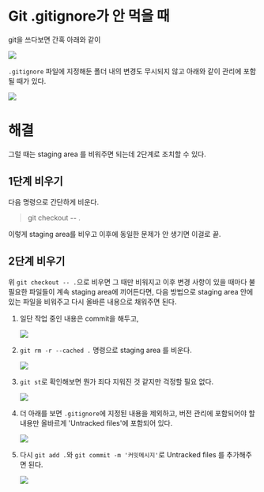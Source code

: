 # Git .gitignore가 안 먹을 때

git을 쓰다보면 간혹 아래와 같이 

![](http://i.imgur.com/BEenCcM.png)

`.gitignore` 파일에 지정해둔 폴더 내의 변경도 무시되지 않고 아래와 같이 관리에 포함될 때가 있다.

![](http://i.imgur.com/2Epc8IH.png)

# 해결

그럴 때는 staging area 를 비워주면 되는데 2단계로 조치할 수 있다.

## 1단계 비우기

다음 명령으로 간단하게 비운다.

>git checkout -- .

이렇게 staging area를 비우고 이후에 동일한 문제가 안 생기면 이걸로 끝.

## 2단계 비우기

위 `git checkout -- .`으로 비우면 그 때만 비워지고 이후 변경 사항이 있을 때마다 불필요한 파일들이 계속 staging area에 끼어든다면, 다음 방법으로 staging area 안에 있는 파일을 비워주고 다시 올바른 내용으로 채워주면 된다.

1. 일단 작업 중인 내용은 commit을 해두고,

    ![](http://i.imgur.com/BkuU5TX.png)

2. `git rm -r --cached .` 명령으로 staging area 를 비운다.

    ![](http://i.imgur.com/ju9CNlr.png)

3. `git st`로 확인해보면 뭔가 죄다 지워진 것 같지만 걱정할 필요 없다.

    ![](http://i.imgur.com/kUgL439.png)

4. 더 아래를 보면 `.gitignore`에 지정된 내용을 제외하고, 버전 관리에 포함되어야 할 내용만 올바르게 'Untracked files'에 포함되어 있다.

    ![](http://i.imgur.com/HKaC9PX.png)

5. 다시 `git add .`와 `git commit -m '커밋메시지'`로 Untracked files 를 추가해주면 된다.

    ![](http://i.imgur.com/wkHHpIR.png)
